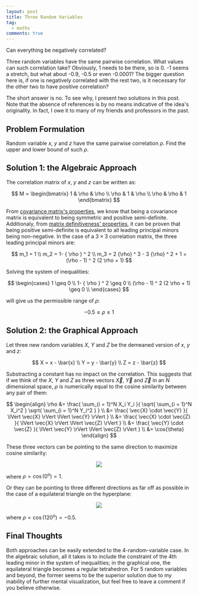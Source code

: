 ```yaml
---
layout: post
title: Three Random Variables
tag:
  - maths
comments: true
---
```

Can everything be negatively correlated?

Three random variables have the same pairwise correlation. What values can such correlation take? Obviously, 1 needs to be there, so is 0. -1 seems a stretch, but what about -0.9, -0.5 or even -0.0001? The bigger question here is, if one is negatively correlated with the rest two, is it necessary for the other two to have positive correlation?

The short answer is no. To see why, I present two solutions in this post. Note that the absence of references is by no means indicative of the idea's originality. In fact, I owe it to many of my friends and professors in the past.

## Problem Formulation
Random variable $x$, $y$ and $z$ have the same pairwise correlation $\rho$. Find the upper and lower bound of such $\rho$.

## Solution 1: the Algebraic Approach
The correlation matrix of $x$, $y$ and $z$ can be written as:

$$
M = \begin{bmatrix} 
1 & \rho & \rho \\
\rho & 1 & \rho \\
\rho & \rho & 1
\end{bmatrix}
$$

From [covariance matrix's properties](https://en.wikipedia.org/wiki/Covariance_matrix#Which_matrices_are_covariance_matrices?), we know that being a covariance matrix is equivalent to being symmetric and positive semi-definite. Additionaly, from [matrix definitiveness' properties](https://en.wikipedia.org/wiki/Definiteness_of_a_matrix#Characterizations), it can be proven that being positive semi-definite is equivalent to all leading principal minors being non-negative. In the case of a $3 \times 3$ correlation matrix, the three leading principal minors are:

$$
m_1 = 1 \\
m_2 = 1- { \rho } ^ 2 \\
m_3 = 2 {\rho} ^ 3 - 3 {\rho} ^ 2 + 1 = (\rho - 1) ^ 2 (2 \rho + 1)
$$

Solving the system of inequalities:

$$
\begin{cases}
1 \geq 0 \\ 
1- { \rho } ^ 2 \geq 0 \\
(\rho - 1) ^ 2 (2 \rho + 1) \geq 0 \\
\end{cases}
$$

will give us the permissible range of $\rho$:

$$
-0.5 \leq \rho \leq 1
$$

## Solution 2: the Graphical Approach
Let three new random variables $X$, $Y$ and $Z$ be the demeaned version of $x$, $y$ and $z$:

$$
X = x - \bar{x} \\
Y = y - \bar{y} \\
Z = z - \bar{z}
$$

Substracting a constant has no impact on the correlation. This suggests that if we think of the $X$, $Y$ and $Z$ as three vectors $\vec{X}$, $\vec{Y}$ and $\vec{Z}$ in an $N$ dimensional space, $\rho$ is numerically equal to the cosine similarity between any pair of them:

$$
\begin{align}
\rho &= \frac{ \sum_{i = 1}^N X_i Y_i }{ \sqrt{ \sum_{i = 1}^N X_i^2 } \sqrt{ \sum_{i = 1}^N Y_i^2 } } \\
&= \frac{ \vec{X} \cdot \vec{Y} }{ \lVert \vec{X} \rVert \lVert \vec{Y} \rVert } \\
&= \frac{ \vec{X} \cdot \vec{Z} }{ \lVert \vec{X} \rVert \lVert \vec{Z} \rVert } \\
&= \frac{ \vec{Y} \cdot \vec{Z} }{ \lVert \vec{Y} \rVert \lVert \vec{Z} \rVert } \\
&= \cos{\theta}
\end{align}
$$

These three vectors can be pointing to the same direction to maximize cosine similarity:

<p align="center">
  <img src="https://shawenyao.github.io/R/output/three_random_variables/max_rho.svg" />
</p>

where $\rho = \cos(0^\text{o}) = 1$.

Or they can be pointing to three different directions as far off as possible in the case of a equilateral triangle on the hyperplane:

<p align="center">
  <img src="https://shawenyao.github.io/R/output/three_random_variables/min_rho.svg" />
</p>

where $\rho = \cos(120^\text{o}) = -0.5$.

## Final Thoughts
Both approaches can be easily extended to the 4-random-variable case. In the algebraic solution, all it takes is to include the constraint of the 4th leading minor in the system of inequalities; in the graphical one, the equilateral triangle becomes a regular tetrahedron. For 5 random variables and beyond, the former seems to be the superior solution due to my inability of further mental visualization, but feel free to leave a comment if you believe otherwise.
